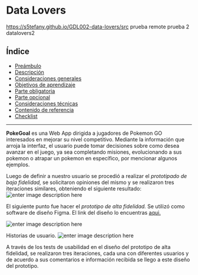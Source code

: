 # Data Lovers
https://s5tefany.github.io/GDL002-data-lovers/src
prueba remote
prueba 2 datalovers2
## Índice

- [Preámbulo](#preámbulo)
- [Descripción](#resumen-del-proyecto)
- [Consideraciones generales](#consideraciones-generales)
- [Objetivos de aprendizaje](#objetivos-de-aprendizaje)
- [Parte obligatoria](#parte-obligatoria)
- [Parte opcional](#parte-opcional-hacker-edition)
- [Consideraciones técnicas](#consideraciones-técnicas)
- [Contenido de referencia](#contenido-de-referencia)
- [Checklist](#checklist)

---
**PokeGoal** es una Web App dirigida a jugadores de Pokemon GO interesados en mejorar su nivel competitivo. 
Mediante la información que arroja la interfaz, el usuario puede tomar decisiones sobre como desea avanzar en el juego, ya sea completando misiones, evolucionando a sus pokemon o atrapar un pokemon en específico, por mencionar algunos ejemplos.

Luego de definir a nuestro usuario se procedió a realizar el *prototipado de baja fidelidad,* se solicitaron opiniones del mismo y se realizaron tres iteraciones similares, obteniendo el siguiente resultado:![enter image description here](https://lh3.googleusercontent.com/GRWzOWqbDZ1LCeSUnNTFm7qdU6MXdFPZGbuRver0ZfFeuLec-aJRePQ01dUC2KahgHWLuL3p4Tvfrg "PokeGoal")

El siguiente punto fue hacer el *prototipo de alta fidelidad.* Se utilizó como software de diseño Figma. El link del diseño lo encuentras [aqui.](https://www.figma.com/proto/GSAPseAwIkAtbXBR7Qfmz2PP/prueba?node-id=220:0&scaling=scale-down)


![enter image description here](https://lh3.googleusercontent.com/Sk93xRMDBftq5zXiKlPPfUmmcZpYe36VeFcfDSV-ScKKLpIeXyHlQK0UVEHr8dsLEc8ZmdgSVEWM5Q)

Historias de usuario.
![enter image description here](https://lh3.googleusercontent.com/povi-qWPkHshQE0s6tEBhql0ZhhU4ijoaG_Lmb4xuUJvimzLvCAXy_ltM7zjWVn0Fab9FBcw40F6mg)


A través de los tests de usabilidad en el diseño del prototipo de alta fidelidad, se realizaron tres iteraciones, cada una con diferentes usuarios y de acuerdo a sus comentarios e información recibida se llego a este diseño del prototipo.